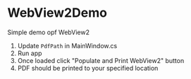 # WebView2Demo
Simple demo opf WebView2

1. Update `PdfPath` in MainWindow.cs
2. Run app
3. Once loaded click "Populate and Print WebView2" button
4. PDF should be printed to your specified location
